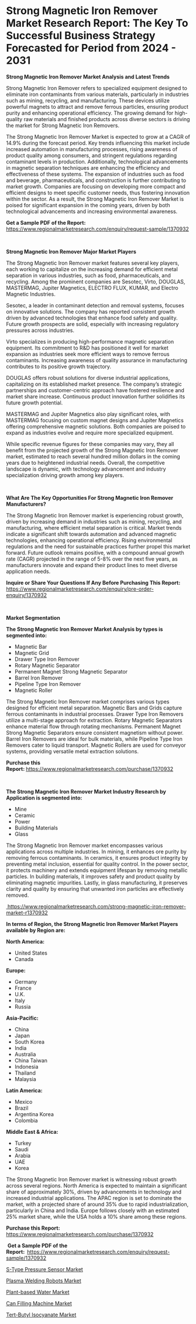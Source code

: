 <p><h1>Strong Magnetic Iron Remover Market Research Report: The Key To Successful Business Strategy Forecasted for Period from 2024 - 2031</h1></p><p><strong>Strong Magnetic Iron Remover Market Analysis and Latest Trends</strong></p>
<p><p>Strong Magnetic Iron Remover refers to specialized equipment designed to eliminate iron contaminants from various materials, particularly in industries such as mining, recycling, and manufacturing. These devices utilize powerful magnets to attract and remove ferrous particles, ensuring product purity and enhancing operational efficiency. The growing demand for high-quality raw materials and finished products across diverse sectors is driving the market for Strong Magnetic Iron Removers.</p><p>The Strong Magnetic Iron Remover Market is expected to grow at a CAGR of 14.9% during the forecast period. Key trends influencing this market include increased automation in manufacturing processes, rising awareness of product quality among consumers, and stringent regulations regarding contaminant levels in production. Additionally, technological advancements in magnetic separation techniques are enhancing the efficiency and effectiveness of these systems. The expansion of industries such as food and beverage, pharmaceuticals, and construction is further contributing to market growth. Companies are focusing on developing more compact and efficient designs to meet specific customer needs, thus fostering innovation within the sector. As a result, the Strong Magnetic Iron Remover Market is poised for significant expansion in the coming years, driven by both technological advancements and increasing environmental awareness.</p></p>
<p><strong>Get a Sample PDF of the Report:&nbsp;</strong> <a href="https://www.regionalmarketresearch.com/enquiry/request-sample/1370932">https://www.regionalmarketresearch.com/enquiry/request-sample/1370932</a></p>
<p>&nbsp;</p>
<p><strong>Strong Magnetic Iron Remover Major Market Players</strong></p>
<p><p>The Strong Magnetic Iron Remover market features several key players, each working to capitalize on the increasing demand for efficient metal separation in various industries, such as food, pharmaceuticals, and recycling. Among the prominent companies are Sesotec, Virto, DOUGLAS, MASTERMAG, Jupiter Magnetics, ELECTRO FLUX, KUMAR, and Electro Magnetic Industries.</p><p>Sesotec, a leader in contaminant detection and removal systems, focuses on innovative solutions. The company has reported consistent growth driven by advanced technologies that enhance food safety and quality. Future growth prospects are solid, especially with increasing regulatory pressures across industries.</p><p>Virto specializes in producing high-performance magnetic separation equipment. Its commitment to R&D has positioned it well for market expansion as industries seek more efficient ways to remove ferrous contaminants. Increasing awareness of quality assurance in manufacturing contributes to its positive growth trajectory.</p><p>DOUGLAS offers robust solutions for diverse industrial applications, capitalizing on its established market presence. The company’s strategic partnerships and customer-centric approach have fostered resilience and market share increase. Continuous product innovation further solidifies its future growth potential.</p><p>MASTERMAG and Jupiter Magnetics also play significant roles, with MASTERMAG focusing on custom magnet designs and Jupiter Magnetics offering comprehensive magnetic solutions. Both companies are poised to expand as industries evolve and require more specialized equipment.</p><p>While specific revenue figures for these companies may vary, they all benefit from the projected growth of the Strong Magnetic Iron Remover market, estimated to reach several hundred million dollars in the coming years due to heightened industrial needs. Overall, the competitive landscape is dynamic, with technology advancement and industry specialization driving growth among key players.</p></p>
<p>&nbsp;</p>
<p><strong>What Are The Key Opportunities For Strong Magnetic Iron Remover Manufacturers?</strong></p>
<p><p>The Strong Magnetic Iron Remover market is experiencing robust growth, driven by increasing demand in industries such as mining, recycling, and manufacturing, where efficient metal separation is critical. Market trends indicate a significant shift towards automation and advanced magnetic technologies, enhancing operational efficiency. Rising environmental regulations and the need for sustainable practices further propel this market forward. Future outlook remains positive, with a compound annual growth rate (CAGR) projected in the range of 5-8% over the next five years, as manufacturers innovate and expand their product lines to meet diverse application needs.</p></p>
<p><strong>Inquire or Share Your Questions If Any Before Purchasing This Report:</strong> <a href="https://www.regionalmarketresearch.com/enquiry/pre-order-enquiry/1370932">https://www.regionalmarketresearch.com/enquiry/pre-order-enquiry/1370932</a></p>
<p>&nbsp;</p>
<p><strong>Market Segmentation</strong></p>
<p><strong>The Strong Magnetic Iron Remover Market Analysis by types is segmented into:</strong></p>
<p><ul><li>Magnetic Bar</li><li>Magnetic Grid</li><li>Drawer Type Iron Remover</li><li>Rotary Magnetic Separator</li><li>Permanent Magnet Strong Magnetic Separator</li><li>Barrel Iron Remover</li><li>Pipeline Type Iron Remover</li><li>Magnetic Roller</li></ul></p>
<p><p>The Strong Magnetic Iron Remover market comprises various types designed for efficient metal separation. Magnetic Bars and Grids capture ferrous contaminants in industrial processes. Drawer Type Iron Removers utilize a multi-stage approach for extraction. Rotary Magnetic Separators enhance material flow through rotating mechanisms. Permanent Magnet Strong Magnetic Separators ensure consistent magnetism without power. Barrel Iron Removers are ideal for bulk materials, while Pipeline Type Iron Removers cater to liquid transport. Magnetic Rollers are used for conveyor systems, providing versatile metal extraction solutions.</p></p>
<p><strong>Purchase this Report:&nbsp;</strong><a href="https://www.regionalmarketresearch.com/purchase/1370932">https://www.regionalmarketresearch.com/purchase/1370932</a></p>
<p>&nbsp;</p>
<p><strong>The Strong Magnetic Iron Remover Market Industry Research by Application is segmented into:</strong></p>
<p><ul><li>Mine</li><li>Ceramic</li><li>Power</li><li>Building Materials</li><li>Glass</li></ul></p>
<p><p>The Strong Magnetic Iron Remover market encompasses various applications across multiple industries. In mining, it enhances ore purity by removing ferrous contaminants. In ceramics, it ensures product integrity by preventing metal inclusion, essential for quality control. In the power sector, it protects machinery and extends equipment lifespan by removing metallic particles. In building materials, it improves safety and product quality by eliminating magnetic impurities. Lastly, in glass manufacturing, it preserves clarity and quality by ensuring that unwanted iron particles are effectively removed.</p></p>
<p><a href="https://www.regionalmarketresearch.com/strong-magnetic-iron-remover-market-r1370932">&nbsp;https://www.regionalmarketresearch.com/strong-magnetic-iron-remover-market-r1370932</a></p>
<p><strong>In terms of Region, the Strong Magnetic Iron Remover Market Players available by Region are:</strong></p>
<p>
    <p> <strong> North America: </strong>
        <ul>
            <li>United States</li>
            <li>Canada</li>
        </ul>
        </p> 
    <p> <strong> Europe: </strong>
        <ul>
            <li>Germany</li>
            <li>France</li>
            <li>U.K.</li>
            <li>Italy</li>
            <li>Russia</li>
        </ul>
        </p> 
    <p> <strong> Asia-Pacific: </strong>
        <ul>
            <li>China</li>
            <li>Japan</li>
            <li>South Korea</li>
            <li>India</li>
            <li>Australia</li>
            <li>China Taiwan</li>
            <li>Indonesia</li>
            <li>Thailand</li>
            <li>Malaysia</li>
        </ul>
        </p> 
    <p> <strong> Latin America: </strong>
        <ul>
            <li>Mexico</li>
            <li>Brazil</li>
            <li>Argentina Korea</li>
            <li>Colombia</li>
        </ul>
        </p> 
    <p> <strong> Middle East & Africa: </strong>
        <ul>
            <li>Turkey</li>
            <li>Saudi</li>
            <li>Arabia</li>
            <li>UAE</li>
            <li>Korea</li>
        </ul>
    </p>
    </p>
<p><p>The Strong Magnetic Iron Remover market is witnessing robust growth across several regions. North America is expected to maintain a significant share of approximately 30%, driven by advancements in technology and increased industrial applications. The APAC region is set to dominate the market, with a projected share of around 35% due to rapid industrialization, particularly in China and India. Europe follows closely with an estimated 25% market share, while the USA holds a 10% share among these regions.</p></p>
<p><strong>Purchase this Report: </strong><a href="https://www.regionalmarketresearch.com/purchase/1370932">https://www.regionalmarketresearch.com/purchase/1370932</a></p>
<p>&nbsp;<strong>Get a Sample PDF of the Report:&nbsp;&nbsp;</strong><a href="https://www.regionalmarketresearch.com/enquiry/request-sample/1370932">https://www.regionalmarketresearch.com/enquiry/request-sample/1370932</a></p>
<p><strong></strong></p>
<p><p><a href="https://github.com/CarolynWatkins697/Market-Research-Report-List-1/blob/main/s-type-pressure-sensor-market.md">S-Type Pressure Sensor Market</a></p><p><a href="https://medium.com/@jasenlueilwitz/plasma-welding-robots-market-industry-trends-and-forecast-for-period-from-2024-to-2031-85c6a3f7b529">Plasma Welding Robots Market</a></p><p><a href="https://medium.com/@jasenlueilwitz/global-plant-based-water-market-size-is-expected-to-reach-at-a-cagr-of-4-7-f14a79f87903?postPublishedType=repub">Plant-based Water Market</a></p><p><a href="https://www.linkedin.com/pulse/can-filling-machine-market-global-trends-forecast-2024-2031-vdele">Can Filling Machine Market</a></p><p><a href="https://issuu.com/reportprime-2/docs/tert-butyl-isocyanate-market-size-2_990a5aeb414cf5">Tert-Butyl Isocyanate Market</a></p></p>